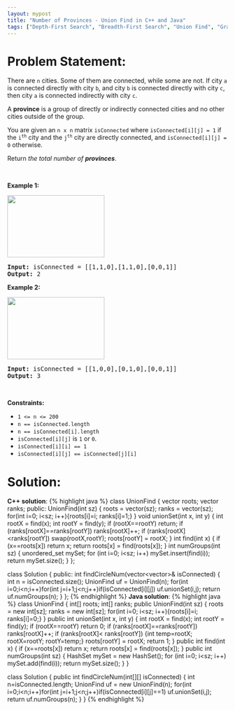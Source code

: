 ```yaml
---
layout: mypost
title: "Number of Provinces - Union Find in C++ and Java"
tags: ["Depth-First Search", "Breadth-First Search", "Union Find", "Graph", "C++", "Java", "Medium"]
---
```

# Problem Statement:
<p>There are <code>n</code> cities. Some of them are connected, while some are not. If city <code>a</code> is connected directly with city <code>b</code>, and city <code>b</code> is connected directly with city <code>c</code>, then city <code>a</code> is connected indirectly with city <code>c</code>.</p>

<p>A <strong>province</strong> is a group of directly or indirectly connected cities and no other cities outside of the group.</p>

<p>You are given an <code>n x n</code> matrix <code>isConnected</code> where <code>isConnected[i][j] = 1</code> if the <code>i<sup>th</sup></code> city and the <code>j<sup>th</sup></code> city are directly connected, and <code>isConnected[i][j] = 0</code> otherwise.</p>

<p>Return <em>the total number of <strong>provinces</strong></em>.</p>

<p>&nbsp;</p>
<p><strong class="example">Example 1:</strong></p>
<img alt="" src="https://assets.leetcode.com/uploads/2020/12/24/graph1.jpg" style="width: 222px; height: 142px;" />
<pre>
<strong>Input:</strong> isConnected = [[1,1,0],[1,1,0],[0,0,1]]
<strong>Output:</strong> 2
</pre>

<p><strong class="example">Example 2:</strong></p>
<img alt="" src="https://assets.leetcode.com/uploads/2020/12/24/graph2.jpg" style="width: 222px; height: 142px;" />
<pre>
<strong>Input:</strong> isConnected = [[1,0,0],[0,1,0],[0,0,1]]
<strong>Output:</strong> 3
</pre>

<p>&nbsp;</p>
<p><strong>Constraints:</strong></p>

<ul>
	<li><code>1 &lt;= n &lt;= 200</code></li>
	<li><code>n == isConnected.length</code></li>
	<li><code>n == isConnected[i].length</code></li>
	<li><code>isConnected[i][j]</code> is <code>1</code> or <code>0</code>.</li>
	<li><code>isConnected[i][i] == 1</code></li>
	<li><code>isConnected[i][j] == isConnected[j][i]</code></li>
</ul>

# Solution:
**C++ solution**:
 {% highlight java %} 
class UnionFind
{
    vector<int> roots;
    vector<int> ranks;
public: 
    UnionFind(int sz)
    {
        roots = vector<int>(sz);
        ranks = vector<int>(sz);
        for(int i=0; i<sz; i++){roots[i]=i; ranks[i]=1;}
    }
    void unionSet(int x, int y)
    {
        int rootX = find(x);
        int rootY = find(y);
        if (rootX==rootY) return;
        if (ranks[rootX]==ranks[rootY]) ranks[rootX]++;
        if (ranks[rootX]<ranks[rootY]) swap(rootX,rootY);
        roots[rootY] = rootX;
    }
    int find(int x)
    {
        if (x==roots[x]) return x;
        return roots[x] = find(roots[x]);
    }
    int numGroups(int sz)
    {
        unordered_set<int> mySet;
        for (int i=0; i<sz; i++) mySet.insert(find(i));
        return mySet.size();
    }
};


class Solution {
public:
    int findCircleNum(vector<vector<int>>& isConnected) 
    {
        int n = isConnected.size();
        UnionFind uf = UnionFind(n);
        for(int i=0;i<n;i++)for(int j=i+1;j<n;j++)if(isConnected[i][j])
            uf.unionSet(i,j);
        return uf.numGroups(n);
    }
};
 {% endhighlight %}
**Java solution**:
 {% highlight java %} 
class UnionFind
{
    int[] roots;
    int[] ranks;
    public UnionFind(int sz)
    {
        roots = new int[sz];
        ranks = new int[sz];
        for(int i=0; i<sz; i++){roots[i]=i; ranks[i]=0;}
    }
    public int unionSet(int x, int y)
    {
        int rootX = find(x);
        int rootY = find(y);
        if (rootX==rootY) return 0;
        if (ranks[rootX]==ranks[rootY]) ranks[rootX]++;
        if (ranks[rootX]< ranks[rootY]) 
            {int temp=rootX; rootX=rootY; rootY=temp;}
        roots[rootY] = rootX;
        return 1;
    }
    public int find(int x)
    {
        if (x==roots[x]) return x;
        return roots[x] = find(roots[x]);
    }
    public int numGroups(int sz)
    {
        HashSet<Integer> mySet = new HashSet<Integer>();
        for (int i=0; i<sz; i++) mySet.add(find(i));
        return mySet.size();
    }
}


class Solution 
{
    public int findCircleNum(int[][] isConnected) 
    {
        int n=isConnected.length;
        UnionFind uf = new UnionFind(n);
        for(int i=0;i<n;i++)for(int j=i+1;j<n;j++)if(isConnected[i][j]==1)
            uf.unionSet(i,j);
        return uf.numGroups(n);
    }
}
 {% endhighlight %}